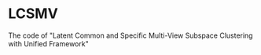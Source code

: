 # LCSMV

The code of "Latent Common and Specific Multi-View Subspace Clustering with Unified Framework"
